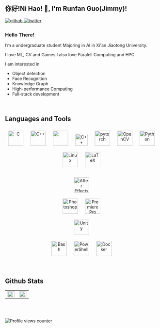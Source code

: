 ## 你好!Ni Hao!  👋, I'm Runfan Guo(Jimmy)!  
  

<a href="https://github.com/Runfan-Guo" target="_blank">
<img src=https://img.shields.io/badge/github-%2324292e.svg?&style=for-the-badge&logo=github&logoColor=white alt=github style="margin-bottom: 5px;" />
</a>
<a href="https://twitter.com/https://twitter.com/cairui6" target="_blank">
<img src=https://img.shields.io/badge/twitter-%2300acee.svg?&style=for-the-badge&logo=twitter&logoColor=white alt=twitter style="margin-bottom: 5px;" />
</a>  
  



### Hello There!  
I’m a undergraduate student Majoring in AI in Xi'an Jiaotong University. 

I love ML, CV and Games
I also love Paralell Computing and HPC

I am interested in
+ Object detection
+ Face Recognition
+ Knowledge Graph 
+ High-performance Computing  
+ Full-stack development 
<br/>  


<!-- ## Rapidfire  
<table><tr><td valign="top" width="50%">

- 🔭 I’m currently working on [Github Profilinator](https://github.com/luisrui/AIexperiment)  
  

- 🌱 I’m currently learning MySQL  
  

- ❓ Ask me about anything related to OD in 2D or 3D  


</td><td valign="top" width="50%">

<div align="center">
<img src="https://rishavanand.github.io/static/images/greetings.gif" align="center" style="width: 100%" />
</div>  


</td></tr></table>  

<br/>  
 -->

## Languages and Tools  
<div align="center">  
<a href="https://www.cprogramming.com/" target="_blank"><img style="margin: 10px" src="https://profilinator.rishav.dev/skills-assets/c-original.svg" alt="C" height="50" /></a>  
<a href="https://www.cplusplus.com/" target="_blank"><img style="margin: 10px" src="https://profilinator.rishav.dev/skills-assets/cplusplus-original.svg" alt="C++" height="50" /></a>  
<a href="https://www.intel.com/content/www/us/en/developer/tools/oneapi/vtune-profiler-download.html" target="_blank"><img style="margin: 10px" src="https://www.bing.com/images/search?view=detailV2&ccid=Z5EH%2fDBb&id=452C65DA2BF51E48FCF7B277136202EBD2CBCA73&thid=OIP.Z5EH_DBbJMDqWj1B2AWPMQHaHa&mediaurl=https%3a%2f%2fwww.intel.com%2fcontent%2fdam%2fdevelop%2fexternal%2fus%2fen%2fimages%2fvtune-logo-oneapi-2021.png&exph=1024&expw=1024&q=vtune+profiler+icon&simid=608025708670972742&FORM=IRPRST&ck=9942EEF246A2BEF6DAED950EF2A6DF79&selectedIndex=0&ajaxhist=0&ajaxserp=0" height="50" /></a> 
<a href="https://www.openmp.org/" target="_blank"><img style="margin: 10px" src="https://www.openmp.org/wp-content/uploads/openmp-header-logo-100h.png" alt="C++" height="40" /></a> 
<a href="https://pytorch.org/" target="_blank"><img style="margin: 10px" src="https://profilinator.rishav.dev/skills-assets/pytorch-icon.svg" alt="pytorch" height="50" /></a>  
<a href="https://opencv.org/" target="_blank"><img style="margin: 10px" src="https://profilinator.rishav.dev/skills-assets/opencv-icon.svg" alt="OpenCV" height="50" /></a>  
<a href="https://www.python.org/" target="_blank"><img style="margin: 10px" src="https://profilinator.rishav.dev/skills-assets/python-original.svg" alt="Python" height="50" /></a>  
<a href="https://www.linux.org/" target="_blank"><img style="margin: 10px" src="https://profilinator.rishav.dev/skills-assets/linux-original.svg" alt="Linux" height="50" /></a>  
<a href="https://www.latex-project.org/" target="_blank"><img style="margin: 10px" src="https://profilinator.rishav.dev/skills-assets/latex.png" alt="LaTeX" height="50" /></a>  

<br/> 
  
<a href="https://www.adobe.com/in/products/aftereffects.html" target="_blank"><img style="margin: 10px" src="https://profilinator.rishav.dev/skills-assets/aftereffects.png" alt="After Effects" height="50" /></a>  
<a href="https://www.adobe.com/in/products/photoshop.html" target="_blank"><img style="margin: 10px" src="https://profilinator.rishav.dev/skills-assets/photoshop-plain.svg" alt="Photoshop" height="50" /></a>
<a href="https://www.adobe.com/in/products/premiere.html" target="_blank"><img style="margin: 10px" src="https://profilinator.rishav.dev/skills-assets/adobepremierepro.png" alt="Premiere Pro" height="50" /></a>  
<a href="https://unity.com/" target="_blank"><img style="margin: 10px" src="https://profilinator.rishav.dev/skills-assets/unity.png" alt="Unity" height="50" /></a>  
<a href="https://www.gnu.org/software/bash/" target="_blank"><img style="margin: 10px" src="https://profilinator.rishav.dev/skills-assets/gnu_bash-icon.svg" alt="Bash" height="50" /></a> 
<a href="https://docs.microsoft.com/en-us/powershell/" target="_blank"><img style="margin: 10px" src="https://profilinator.rishav.dev/skills-assets/powershell.png" alt="PowerShell" height="50" /></a>
<a href="https://www.docker.com/" target="_blank"><img style="margin: 10px" src="https://profilinator.rishav.dev/skills-assets/docker-original-wordmark.svg" alt="Docker" height="50" /></a>   
</div>  

<br/>  


## Github Stats  
<table><tr><td valign="top" width="50%">

<img src="https://github-readme-stats.vercel.app/api?username=Runfan-Guo&show_icons=true&count_private=true&hide_border=true" align="left" style="width: 100%" />

</td><td valign="top" width="50%">

<img src="https://github-readme-stats.vercel.app/api/top-langs/?username=Runfan-Guo&hide_border=true&layout=compact" align="left" style="width: 100%" />

</td></tr></table>  

<br/>  

  

<br/>  

![Profile views counter](https://komarev.com/ghpvc/?username=Runfan-Guo&&style=flat-square)  
  

<br/>  


<br />
